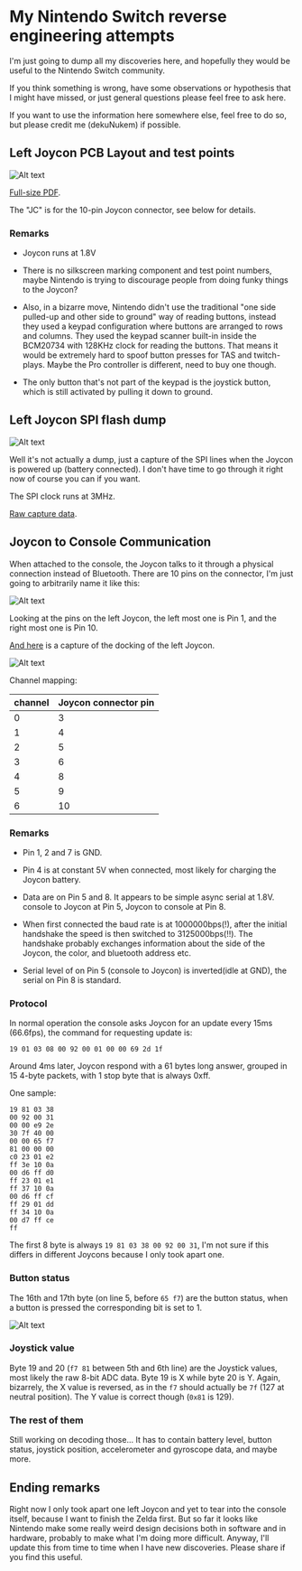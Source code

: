 # My Nintendo Switch reverse engineering attempts

I'm just going to dump all my discoveries here, and hopefully they would be useful to the Nintendo Switch community.

If you think something is wrong, have some observations or hypothesis that I might have missed, or just general questions please feel free to ask here.

If you want to use the information here somewhere else, feel free to do so, but please credit me (dekuNukem) if possible.

## Left Joycon PCB Layout and test points

![Alt text](http://i.imgur.com/7Ui8lFv.jpg)

[Full-size PDF](./joycon_left_pcb.pdf).


The "JC" is for the 10-pin Joycon connector, see below for details.


### Remarks

* Joycon runs at 1.8V

* There is no silkscreen marking component and test point numbers, maybe Nintendo is trying to discourage people from doing funky things to the Joycon?

* Also, in a bizarre move, Nintendo didn't use the traditional "one side pulled-up and other side to ground" way of reading buttons, instead they used a keypad configuration where buttons are arranged to rows and columns. They used the keypad scanner built-in inside the BCM20734 with 128KHz clock for reading the buttons. That means it would be extremely hard to spoof button presses for TAS and twitch-plays. Maybe the Pro controller is different, need to buy one though.

* The only button that's not part of the keypad is the joystick button, which is still activated by pulling it down to ground.

## Left Joycon SPI flash dump

![Alt text](https://i.imgur.com/2c3tmyd.png)

Well it's not actually a dump, just a capture of the SPI lines when the Joycon is powered up (battery connected). I don't have time to go through it right now of course you can if you want.

The SPI clock runs at 3MHz.

[Raw capture data](./logic_captures/leftjoyconspiflashpoweron.logicdata).

## Joycon to Console Communication

When attached to the console, the Joycon talks to it through a physical connection instead of Bluetooth. There are 10 pins on the connector, I'm just going to arbitrarily name it like this:

![Alt text](https://i.imgur.com/52xjlRb.jpg)

Looking at the pins on the left Joycon, the left most one is Pin 1, and the right most one is Pin 10.

[And here](./logic_captures/leftjoycon_docking.logicdata) is a capture of the docking of the left Joycon.

![Alt text](https://i.imgur.com/iUq5RNG.png)

Channel mapping:

| channel | Joycon connector pin |
|---------|----------------------|
| 0       | 3                    |
| 1       | 4                    |
| 2       | 5                    |
| 3       | 6                    |
| 4       | 8                    |
| 5       | 9                    |
| 6       | 10                   |

### Remarks

* Pin 1, 2 and 7 is GND.

* Pin 4 is at constant 5V when connected, most likely for charging the Joycon battery.

* Data are on Pin 5 and 8. It appears to be simple async serial at 1.8V. console to Joycon at Pin 5, Joycon to console at Pin 8.

* When first connected the baud rate is at 1000000bps(!), after the initial handshake the speed is then switched to 3125000bps(!!). The handshake probably exchanges information about the side of the Joycon, the color, and bluetooth address etc.

* Serial level of on Pin 5 (console to Joycon) is inverted(idle at GND), the serial on Pin 8 is standard.

### Protocol

In normal operation the console asks Joycon for an update every 15ms (66.6fps), the command for requesting update is:


```
19 01 03 08 00 92 00 01 00 00 69 2d 1f
```

Around 4ms later, Joycon respond with a 61 bytes long answer, grouped in 15 4-byte packets, with 1 stop byte that is always 0xff.

One sample:

```
19 81 03 38 
00 92 00 31 
00 00 e9 2e 
30 7f 40 00 
00 00 65 f7 
81 00 00 00 
c0 23 01 e2 
ff 3e 10 0a 
00 d6 ff d0 
ff 23 01 e1 
ff 37 10 0a 
00 d6 ff cf 
ff 29 01 dd 
ff 34 10 0a 
00 d7 ff ce 
ff 
```

The first 8 byte is always ` 19 81 03 38 00 92 00 31 `, I'm not sure if this differs in different Joycons because I only took apart one.

### Button status

The 16th and 17th byte (on line 5, before `65 f7`) are the button status, when a button is pressed the corresponding bit is set to 1.

![Alt text](http://i.imgur.com/H7DUmCx.png)

### Joystick value

Byte 19 and 20 (`f7 81` between 5th and 6th line) are the Joystick values, most likely the raw 8-bit ADC data. Byte 19 is X while byte 20 is Y. Again, bizarrely, the X value is reversed, as in the `f7` should actually be `7f` (127 at neutral position). The Y value is correct though (`0x81` is 129).

### The rest of them

Still working on decoding those... It has to contain battery level, button status, joystick position, accelerometer and gyroscope data, and maybe more.

## Ending remarks

Right now I only took apart one left Joycon and yet to tear into the console itself, because I want to finish the Zelda first. But so far it looks like Nintendo make some really weird design decisions both in software and in hardware, probably to make what I'm doing more difficult. Anyway, I'll update this from time to time when I have new discoveries. Please share if you find this useful.

